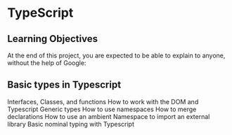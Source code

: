# TypeScript

## Learning Objectives
At the end of this project, you are expected to be able to explain to anyone, without the help of Google:

## Basic types in Typescript
Interfaces, Classes, and functions
How to work with the DOM and Typescript
Generic types
How to use namespaces
How to merge declarations
How to use an ambient Namespace to import an external library
Basic nominal typing with Typescript
